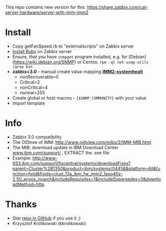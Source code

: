 This repo contains new version for this: https://share.zabbix.com/cat-server-hardware/server-with-imm-imm2


# Install
- Copy getFanSpeed.rb to "externalscripts" on Zabbix server
- [Install Ruby](https://www.ruby-lang.org/en/documentation/installation) on Zabbix server
- Ensure, that you have `snmpget` program installed, e.g. for [Debian] (https://wiki.debian.org/SNMP) or Centos: `rpm -ql net-snmp-utils |grep bin`
- **zabbix<3.0** - manual create value mapping [**IMM2-systemhealt**](https://github.com/allburov/zabbix-ibm-server-imm2/blob/master/Template%20IBM%20-%20IMM2%20SNMP.xml#L743-L765)
  - nonRecoverable=0
  - Critical=2
  - nonCritical=4
  - normal=255
- Create global or host macros - `{$SNMP_COMMUNITY}` with your value
- Import template


# Info
- Zabbix 3.0 compatibility
- The OIDtree of IMM: http://www.oidview.com/mibs/2/IMM-MIB.html
- The MIB: download update in IBM Download Center www.ibm.com/support/ , EXTRACT the .exe file
- Example: http://www-933.ibm.com/support/fixcentral/systemx/downloadFixes?parent=Cluster%2B1350&product=ibm/systemx/0445&&platform=All&function=fixId&fixids=clust_13a_ibm_fw_imm2_1aoo40z-2.50_anyos_noarch&includeRequisites=1&includeSupersedes=0&downloadMethod=http

# Thanks
- Star [repo in GitHub](https://github.com/allburov/zabbix-ibm-server-imm2) if you use it ;)
- Krzysztof Królikowski (kkrolikowski)
